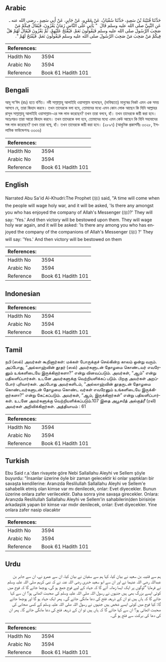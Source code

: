 ## Arabic


<div dir="rtl" lang="ar" style={{fontSize:'larger',backgroundColor:'#f8f9fa',padding:20}}>
حَدَّثَنَا قُتَيْبَةُ بْنُ سَعِيدٍ، حَدَّثَنَا سُفْيَانُ، عَنْ عَمْرٍو، عَنْ جَابِرٍ، عَنْ أَبِي سَعِيدٍ ـ رضى الله عنه ـ عَنِ النَّبِيِّ صلى الله عليه وسلم قَالَ ‏ "‏ يَأْتِي عَلَى النَّاسِ زَمَانٌ يَغْزُونَ، فَيُقَالُ فِيكُمْ مَنْ صَحِبَ الرَّسُولَ صلى الله عليه وسلم فَيَقُولُونَ نَعَمْ‏.‏ فَيُفْتَحُ عَلَيْهِمْ، ثُمَّ يَغْزُونَ فَيُقَالُ لَهُمْ هَلْ فِيكُمْ مَنْ صَحِبَ مَنْ صَحِبَ الرَّسُولَ صلى الله عليه وسلم فَيَقُولُونَ نَعَمْ‏.‏ فَيُفْتَحُ لَهُمْ ‏"‏‏.‏
</div>
<div style={{backgroundColor:'#f8f9fa',padding:20, marginBottom: 10}}><table> <thead> <tr> <th>References:</th> <th></th> </tr> </thead> <tbody><tr><td>Hadith No</td><td>3594</td></tr><tr><td>Arabic No</td><td>3594</td></tr><tr><td>Reference</td><td>Book 61 Hadith 101</td></tr></tbody></table></div>

## Bengali


<div dir="ltr" lang="bn" style={{fontSize:'larger',backgroundColor:'#f8f9fa',padding:20}}>
আবূ সা‘ঈদ (রাঃ) হতে বর্ণিত। নবী সাল্লাল্লাহু আলাইহি ওয়াসাল্লাম বলেছেন, (ভবিষ্যতে) মানুষের নিকট এমন এক সময় আসবে যে, তারা জিহাদ করবে। তখন তাদেরকে বলা হবে, তোমাদের মধ্যে এমন কোন লোক আছেন কি যিনি আল্লাহর রাসূল সাল্লাল্লাহু আলাইহি ওয়াসাল্লাম-এর সঙ্গ লাভ করেছেন? তখন তারা বলবে, হাঁ। তখন তাদেরকে জয়ী করা হবে। অতঃপরও তারা আরো জিহাদ করবে। তখন তাদেরকে বলা হবে, তোমাদের মধ্যে এমন কেউ আছেন কি যিনি সহাবাদের সঙ্গ লাভ করেছেন? তখন তারা বল্বে, হাঁ। তখন তাদেরকে জয়ী করা হবে। (২৮৯৭) (আধুনিক প্রকাশনীঃ ৩৩২৮, ইসলামিক ফাউন্ডেশনঃ ৩৩৩৬)
</div>
<div style={{backgroundColor:'#f8f9fa',padding:20, marginBottom: 10}}><table> <thead> <tr> <th>References:</th> <th></th> </tr> </thead> <tbody><tr><td>Hadith No</td><td>3594</td></tr><tr><td>Arabic No</td><td>3594</td></tr><tr><td>Reference</td><td>Book 61 Hadith 101</td></tr></tbody></table></div>

## English


<div dir="ltr" lang="en" style={{fontSize:'larger',backgroundColor:'#f8f9fa',padding:20}}>
Narrated Abu Sa'id Al-Khudri:The Prophet (ﷺ) said, "A time will come when the people will wage holy war, and it will be asked, 'Is there any amongst you who has enjoyed the company of Allah's Messenger (ﷺ)?' They will say: 'Yes.' And then victory will be bestowed upon them. They will wage holy war again, and it will be asked: 'Is there any among you who has enjoyed the company of the companions of Allah's Messenger (ﷺ) ?' They will say: 'Yes.' And then victory will be bestowed on them
</div>
<div style={{backgroundColor:'#f8f9fa',padding:20, marginBottom: 10}}><table> <thead> <tr> <th>References:</th> <th></th> </tr> </thead> <tbody><tr><td>Hadith No</td><td>3594</td></tr><tr><td>Arabic No</td><td>3594</td></tr><tr><td>Reference</td><td>Book 61 Hadith 101</td></tr></tbody></table></div>

## Indonesian


<div dir="ltr" lang="id" style={{fontSize:'larger',backgroundColor:'#f8f9fa',padding:20}}>

</div>
<div style={{backgroundColor:'#f8f9fa',padding:20, marginBottom: 10}}><table> <thead> <tr> <th>References:</th> <th></th> </tr> </thead> <tbody><tr><td>Hadith No</td><td>3594</td></tr><tr><td>Arabic No</td><td>3594</td></tr><tr><td>Reference</td><td>Book 61 Hadith 101</td></tr></tbody></table></div>

## Tamil


<div dir="ltr" lang="ta" style={{fontSize:'larger',backgroundColor:'#f8f9fa',padding:20}}>
நபி (ஸல்) அவர்கள் கூறினார்கள்: மக்கள் போருக்குச் செல்கின்ற காலம் ஒன்று வரும். அப்போது, “அல்லாஹ்வின் தூதர் (ஸல்) அவர்களுடன் தோழமை கொண்டவர் எவரேனும் உங்களிடையே இருக்கிறார்களா?” என்று வினவப்படும். அவர்கள், “ஆம்” என்று பதிலளிப்பார்கள். உடனே அவர்களுக்கு வெற்றியளிக்கப் படும். பிறகு அவர்கள் அறப்போர் புரிவார்கள். அப்போது அவர்களிடம், “அல்லாஹ்வின் தூதருடன் தோழமை கொண்டவர்களுடன் தோழமை கொண்ட வர்கள் எவரேனும் உங்களிடையே இருக்கிறார்களா?” என்று கேட்கப்படும். அவர்கள், “ஆம், இருக்கிறார்கள்” என்று பதிலளிப்பார்கள். உடனே அவர்களுக்கு வெற்றியளிக்கப்படும்.107 இதை அபூசயீத் அல்குத்ரீ (ரலி) அவர்கள் அறிவிக்கிறார்கள். அத்தியாயம் : 61
</div>
<div style={{backgroundColor:'#f8f9fa',padding:20, marginBottom: 10}}><table> <thead> <tr> <th>References:</th> <th></th> </tr> </thead> <tbody><tr><td>Hadith No</td><td>3594</td></tr><tr><td>Arabic No</td><td>3594</td></tr><tr><td>Reference</td><td>Book 61 Hadith 101</td></tr></tbody></table></div>

## Turkish


<div dir="ltr" lang="tr" style={{fontSize:'larger',backgroundColor:'#f8f9fa',padding:20}}>
Ebu Said r.a.'dan rivayete göre Nebi Sallallahu Aleyhi ve Sellem şöyle buyurdu: "İnsanlar üzerine öyle bir zaman gelecektir ki onlar yaptıkları bir savaşta kendilerine: Aranızda Reslilullah Sallallahu Aleyhi ve Sellem'e sahabelik etmiş olan kimse var mı denilecek, onlar: Evet diyecekler. Bunun üzerine onlara zafer verilecektir. Daha sonra yine savaşa girecekler. Onlara: Aranızda ResliluIlah Sallallahu Aleyhi ve Sellem'in sahabilerin(den birisin)e arkadaşlık yapan bir kimse var mıdır denilecek, onlar: Evet diyecekler. Yine onlara zafer nasip olacaktır
</div>
<div style={{backgroundColor:'#f8f9fa',padding:20, marginBottom: 10}}><table> <thead> <tr> <th>References:</th> <th></th> </tr> </thead> <tbody><tr><td>Hadith No</td><td>3594</td></tr><tr><td>Arabic No</td><td>3594</td></tr><tr><td>Reference</td><td>Book 61 Hadith 101</td></tr></tbody></table></div>

## Urdu


<div dir="rtl" lang="ur" style={{fontSize:'larger',backgroundColor:'#f8f9fa',padding:20}}>
ہم سے قتیبہ بن سعید نے بیان کیا، کہا ہم سے سفیان نے بیان کیا، ان سے عمرو نے، ان سے جابر بن عبداللہ رضی اللہ عنہما نے اور ان سے ابو سعید خدری رضی اللہ عنہ نے کہ نبی کریم صلی اللہ علیہ وسلم نے فرمایا ”لوگوں پر ایک ایسا زمانہ آئے گا کہ جہاد کے لیے فوج جمع ہو گی، پوچھا جائے گا کہ فوج میں کوئی ایسے بزرگ بھی ہیں جنہوں نے رسول اللہ صلی اللہ علیہ وسلم کی صحبت اٹھائی ہو؟ ان سے کہا جائے گا کہ ہاں ہیں تو ان کے ذریعہ فتح کی دعا مانگی جائے گی۔ پھر ایک جہاد ہو گا اور پوچھا جائے گا: کیا فوج میں کوئی ایسے شخص ہیں جنہوں نے رسول اللہ صلی اللہ علیہ وسلم کے کسی صحابی کی صحبت اٹھائی ہو؟ ان سے کہا جائے گا کہ ہاں ہیں تو ان کے ذریعہ فتح کی دعا مانگی جائے گا۔ پھر ان کی دعا کی برکت سے فتح ہو گی۔
</div>
<div style={{backgroundColor:'#f8f9fa',padding:20, marginBottom: 10}}><table> <thead> <tr> <th>References:</th> <th></th> </tr> </thead> <tbody><tr><td>Hadith No</td><td>3594</td></tr><tr><td>Arabic No</td><td>3594</td></tr><tr><td>Reference</td><td>Book 61 Hadith 101</td></tr></tbody></table></div>